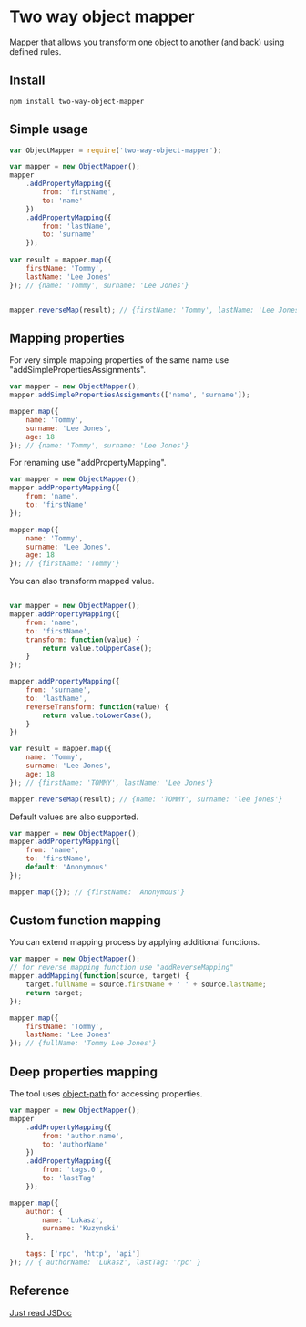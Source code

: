 # Two way object mapper

Mapper that allows you transform one object to another (and back) using defined rules.

## Install
```
npm install two-way-object-mapper
```

## Simple usage

```js
var ObjectMapper = require('two-way-object-mapper');

var mapper = new ObjectMapper();
mapper
    .addPropertyMapping({
        from: 'firstName',
        to: 'name'
    })
    .addPropertyMapping({
        from: 'lastName',
        to: 'surname'
    });
    
var result = mapper.map({
    firstName: 'Tommy',
    lastName: 'Lee Jones'
}); // {name: 'Tommy', surname: 'Lee Jones'}


mapper.reverseMap(result); // {firstName: 'Tommy', lastName: 'Lee Jones' }

```
## Mapping properties

For very simple mapping properties of the same name use "addSimplePropertiesAssignments". 
```js
var mapper = new ObjectMapper();
mapper.addSimplePropertiesAssignments(['name', 'surname']);

mapper.map({
    name: 'Tommy', 
    surname: 'Lee Jones', 
    age: 18
}); // {name: 'Tommy', surname: 'Lee Jones'}

```

For renaming use "addPropertyMapping".
```js
var mapper = new ObjectMapper();
mapper.addPropertyMapping({
    from: 'name',
    to: 'firstName'
});

mapper.map({
    name: 'Tommy', 
    surname: 'Lee Jones', 
    age: 18
}); // {firstName: 'Tommy'}
```

You can also transform mapped value.
```js

var mapper = new ObjectMapper();
mapper.addPropertyMapping({
    from: 'name',
    to: 'firstName',
    transform: function(value) {
        return value.toUpperCase();
    }
});

mapper.addPropertyMapping({
    from: 'surname',
    to: 'lastName',
    reverseTransform: function(value) {
        return value.toLowerCase();
    }
})

var result = mapper.map({
    name: 'Tommy',
    surname: 'Lee Jones',
    age: 18
}); // {firstName: 'TOMMY', lastName: 'Lee Jones'}

mapper.reverseMap(result); // {name: 'TOMMY', surname: 'lee jones'}

```

Default values are also supported.


```js
var mapper = new ObjectMapper();
mapper.addPropertyMapping({
    from: 'name',
    to: 'firstName',
    default: 'Anonymous'
});

mapper.map({}); // {firstName: 'Anonymous'}
```

## Custom function mapping

You can extend mapping process by applying additional functions.
```js
var mapper = new ObjectMapper();
// for reverse mapping function use "addReverseMapping"
mapper.addMapping(function(source, target) {
    target.fullName = source.firstName + ' ' + source.lastName;
    return target; 
});

mapper.map({
    firstName: 'Tommy', 
    lastName: 'Lee Jones'
}); // {fullName: 'Tommy Lee Jones'}
```

## Deep properties mapping

The tool uses [object-path](https://www.npmjs.com/package/object-path) for accessing properties.

```js
var mapper = new ObjectMapper();
mapper
    .addPropertyMapping({
        from: 'author.name',
        to: 'authorName'
    })
    .addPropertyMapping({
        from: 'tags.0',
        to: 'lastTag'
    });

mapper.map({
    author: {
        name: 'Lukasz',
        surname: 'Kuzynski'
    },
    
    tags: ['rpc', 'http', 'api']
}); // { authorName: 'Lukasz', lastTag: 'rpc' }

```

    
## Reference
[Just read JSDoc](index.js) 